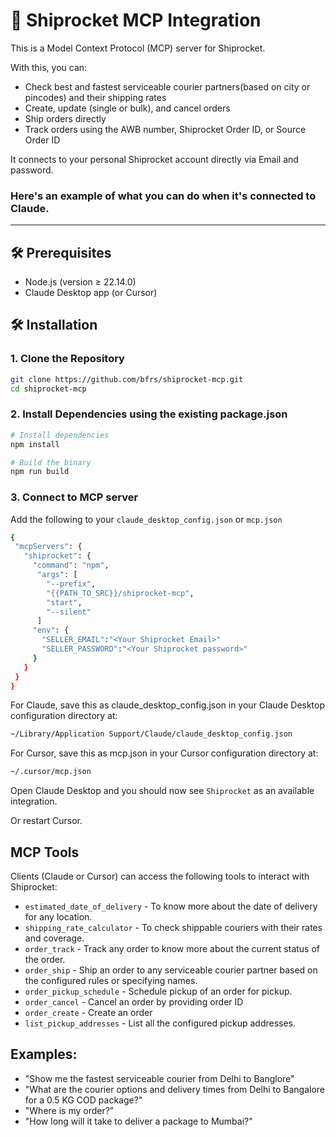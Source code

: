 # 🚀 Shiprocket MCP Integration

This is a Model Context Protocol (MCP) server for Shiprocket.

With this, you can:
- Check best and fastest serviceable courier partners(based on city or pincodes) and their shipping rates
- Create, update (single or bulk), and cancel orders
- Ship orders directly
- Track orders using the AWB number, Shiprocket Order ID, or Source Order ID

It connects to your personal Shiprocket account directly via Email and password.

### Here's an example of what you can do when it's connected to Claude.

---

## 🛠️ Prerequisites
- Node.js (version ≥ 22.14.0)
- Claude Desktop app (or Cursor)

## 🛠️ Installation

### 1. Clone the Repository
```bash
git clone https://github.com/bfrs/shiprocket-mcp.git
cd shiprocket-mcp
```

### 2. Install Dependencies using the existing package.json
```bash
# Install dependencies
npm install

# Build the binary
npm run build
```

### 3. Connect to MCP server
Add the following to your `claude_desktop_config.json` or `mcp.json`

```bash
{
 "mcpServers": {
   "shiprocket": {
     "command": "npm",
      "args": [
        "--prefix",
        "{{PATH_TO_SRC}}/shiprocket-mcp",
        "start",
        "--silent"
      ]
     "env": {
       "SELLER_EMAIL":"<Your Shiprocket Email>"
       "SELLER_PASSWORD":"<Your Shiprocket password>"
     }
   }
 }
}
```

For Claude, save this as claude_desktop_config.json in your Claude Desktop configuration directory at:
```bash
~/Library/Application Support/Claude/claude_desktop_config.json
```
For Cursor, save this as mcp.json in your Cursor configuration directory at:
```bash
~/.cursor/mcp.json
```

Open Claude Desktop and you should now see ``Shiprocket`` as an available integration.

Or restart Cursor.

## MCP Tools
Clients (Claude or Cursor) can access the following tools to interact with Shiprocket:

- `estimated_date_of_delivery` - To know more about the date of delivery for any location.
- `shipping_rate_calculator` - To check shippable couriers with their rates and coverage.
- `order_track` - Track any order to know more about the current status of the order. 
- `order_ship` - Ship an order to any serviceable courier partner based on the configured rules or specifying names.
- `order_pickup_schedule` - Schedule pickup of an order for pickup.
- `order_cancel` - Cancel an order by providing order ID
- `order_create` - Create an order
- `list_pickup_addresses` - List all the configured pickup addresses.

## Examples:
- "Show me the fastest serviceable courier from Delhi to Banglore"
- "What are the courier options and delivery times from Delhi to Bangalore for a 0.5 KG COD package?"
- "Where is my order?"
- "How long will it take to deliver a package to Mumbai?"
